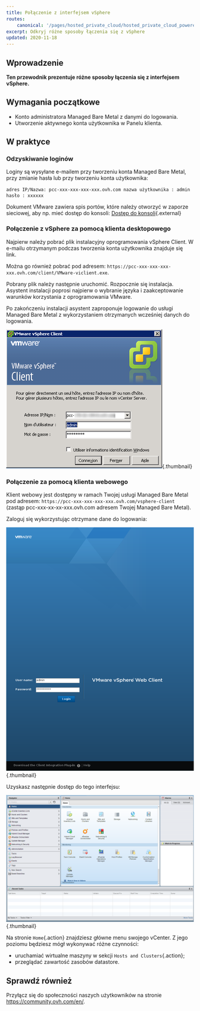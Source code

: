 ```yaml
---
title: Połączenie z interfejsem vSphere
routes:
    canonical: '/pages/hosted_private_cloud/hosted_private_cloud_powered_by_vmware/vsphere_interface_connexion'
excerpt: Odkryj różne sposoby łączenia się z vSphere
updated: 2020-11-18
---
```


## Wprowadzenie

**Ten przewodnik prezentuje różne sposoby łączenia się z interfejsem vSphere.**

## Wymagania początkowe

- Konto administratora Managed Bare Metal z danymi do logowania.
- Utworzenie aktywnego konta użytkownika w Panelu klienta.

## W praktyce

### Odzyskiwanie loginów

Loginy są wysyłane e-mailem przy tworzeniu konta Managed Bare Metal, przy zmianie hasła lub przy tworzeniu konta użytkownika:

```
adres IP/Nazwa: pcc-xxx-xxx-xxx-xxx.ovh.com nazwa użytkownika : admin hasło : xxxxxx
```

Dokument VMware zawiera spis portów, które należy otworzyć w zaporze sieciowej, aby np. mieć dostęp do konsoli: [Dostęp do konsoli](https://kb.vmware.com/kb/1012382){.external}

### Połączenie z vSphere za pomocą klienta desktopowego

Najpierw należy pobrać plik instalacyjny oprogramowania vSphere Client. W e-mailu otrzymanym podczas tworzenia konta użytkownika znajduje się link.

Można go również pobrać pod adresem: `https://pcc-xxx-xxx-xxx-xxx.ovh.com/client/VMware-viclient.exe`.

Pobrany plik należy następnie uruchomić. Rozpocznie się instalacja. Asystent instalacji poprosi najpierw o wybranie języka i zaakceptowanie warunków korzystania z oprogramowania VMware.

Po zakończeniu instalacji asystent zaproponuje logowanie do usługi Managed Bare Metal z wykorzystaniem otrzymanych wcześniej danych do logowania.

![Połączenie z klientem desktopowym](images/connexion_client_l.png){.thumbnail}

### Połączenie za pomocą klienta webowego

Klient webowy jest dostępny w ramach Twojej usługi Managed Bare Metal pod adresem: `https://pcc-xxx-xxx-xxx-xxx.ovh.com/vsphere-client` (zastąp pcc-xxx-xx-xx-xxx.ovh.com adresem Twojej Managed Bare Metal).

Zaloguj się wykorzystując otrzymane dane do logowania:

![Klient vSphere](images/vsphere-client.png){.thumbnail}

Uzyskasz następnie dostęp do tego interfejsu:

![Logowanie do vSphere](images/connection_interface_w.png){.thumbnail}

Na stronie `Home`{.action} znajdziesz główne menu swojego vCenter. Z jego poziomu będziesz mógł wykonywać różne czynności:

- uruchamiać wirtualne maszyny w sekcji `Hosts and Clusters`{.action};
- przeglądać zawartość zasobów datastore.

## Sprawdź również

Przyłącz się do społeczności naszych użytkowników na stronie <https://community.ovh.com/en/>.